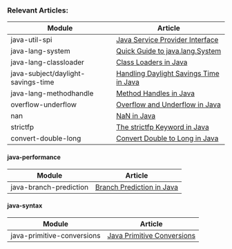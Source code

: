 ### Relevant Articles: 

Module | Article
--|--
java-util-spi | [Java Service Provider Interface](http://www.baeldung.com/java-spi)
java-lang-system | [Quick Guide to java.lang.System](http://www.baeldung.com/java-lang-system)
java-lang-classloader | [Class Loaders in Java](http://www.baeldung.com/java-classloaders)
java-subject/daylight-savings-time | [Handling Daylight Savings Time in Java](http://www.baeldung.com/java-daylight-savings)
java-lang-methodhandle | [Method Handles in Java](http://www.baeldung.com/java-method-handles)
overflow-underflow | [Overflow and Underflow in Java](https://www.baeldung.com/java-overflow-underflow)
nan | [NaN in Java](https://www.baeldung.com/java-not-a-number)
strictfp | [The strictfp Keyword in Java](https://www.baeldung.com/java-strictfp)
convert-double-long | [Convert Double to Long in Java](https://www.baeldung.com/java-convert-double-long)

#### java-performance
Module | Article
--|--
java-branch-prediction | [Branch Prediction in Java](https://www.baeldung.com/java-branch-prediction)	

#### java-syntax
Module | Article
--|--
java-primitive-conversions | [Java Primitive Conversions](https://www.baeldung.com/java-primitive-conversions)